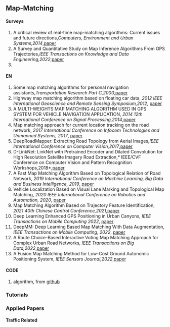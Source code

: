 ## Map-Matching

#### Surveys
1. A critical review of real-time map-matching algorithms: Current issues and future directions,*Computers, Environment and Urban Systems,2014*,[paper](https://www.sciencedirect.com/science/article/pii/S0198971514000908)
2. A Survey and Quantitative Study on Map Inference Algorithms From GPS Trajectories,*IEEE Transactions on Knowledge and Data Engineering,2022*,[paper](https://ieeexplore.ieee.org/document/9017965)
3. 
#### EN
1. Some map matching algorithms for personal navigation assistants,*Transportation Research Part C,2000*,[paper](https://trid.trb.org/view/668842)
1. Highway map matching algorithm based on floating car data, *2012 IEEE International Geoscience and Remote Sensing Symposium,2012*, [paper](https://ieeexplore.ieee.org/document/6352245)
2. A MULTI-WEIGHTS MAP MATCHING ALGORITHM USED IN GPS SYSTEM FOR VEHICLE NAVIGATION APPLICATION, *2014 12th International Conference on Signal Processing,2014*,[paper](https://ieeexplore.ieee.org/document/7015419)
3. Map matching approach for current location tracking on the road network, *2017 International Conference on Infocom Technologies and Unmanned Systems, 2017*, [paper](https://ieeexplore.ieee.org/document/8286074)
4. DeepRoadMapper: Extracting Road Topology from Aerial Images,*IEEE International Conference on Computer Vision,2017*,[paper](https://openaccess.thecvf.com/content_iccv_2017/html/Mattyus_DeepRoadMapper_Extracting_Road_ICCV_2017_paper.html)
5. D-LinkNet: LinkNet with Pretrained Encoder and Dilated Convolution for High Resolution Satellite Imagery Road Extraction,* IEEE/CVF Conference on Computer Vision and Pattern Recognition Workshops,2018*,[paper](https://www.researchgate.net/publication/329740894_D-LinkNet_LinkNet_with_Pretrained_Encoder_and_Dilated_Convolution_for_High_Resolution_Satellite_Imagery_Road_Extraction)
6. A Fast Map Matching Algorithm Based on Topological Relation of Road Network, *2019 International Conference on Machine Learning, Big Data and Business Intelligence, 2019*, [paper](https://ieeexplore.ieee.org/document/8945646)
7. Vehicle Localization Based on Visual Lane Marking and Topological Map Matching, *2020 IEEE International Conference on Robotics and Automation, 2020*, [paper](https://ieeexplore.ieee.org/document/9197543)
8. Map Matching Algorithm Based on Trajectory Feature Identification, *2021 40th Chinese Control Conference,2021*,[paper](https://ieeexplore.ieee.org/document/9550121)
9. Deep Learning Enhanced GPS Positioning in Urban Canyons, *IEEE Transactions on Mobile Computing 2022*, [paper](https://ieeexplore.ieee.org/document/9896986)
10. DeepMM: Deep Learning Based Map Matching With Data Augmentation, *IEEE Transactions on Mobile Computing, 2022*, [paper](https://ieeexplore.ieee.org/document/9288879)
11. A Route Choice-Based Interactive Voting Map Matching Approach for Complex Urban Road Networks, *IEEE Transactions on Big Data,2022*,[paper](https://www.computer.org/csdl/journal/bd/2022/05/09347692/1qWHcWcel8I)
12. A Fusion Map Matching Method for Low-Cost Ground Autonomic Positioning System, *IEEE Sensors Journal,2022*,[paper](https://ieeexplore.ieee.org/document/9771409)



#### CODE
1. algorithm, from [github](https://github.com/cyang-kth/fmm)


### Tutorials



### Applied Papers

#### Traffic Related

